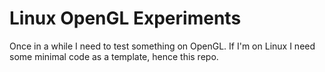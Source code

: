 # Linux OpenGL Experiments

Once in a while I need to test something on OpenGL.
If I'm on Linux I need some minimal code as a template,
hence this repo.

